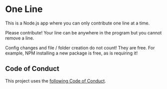 # One Line

This is a Node.js app where you can only contribute one line at a time.

Please contribute! Your line can be anywhere in the program but you cannot remove a line.

Config changes and file / folder creation do not count! They are free. For example, NPM installing a new package is free, as is requiring it!

## Code of Conduct

This project uses the [following Code of Conduct](CODE_OF_CONDUCT.md).
